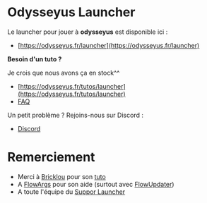 # **Odysseyus Launcher**



Le launcher pour jouer à **odysseyus** est disponible ici :
- [https://odysseyus.fr/launcher](https://odysseyus.fr/launcher)


**Besoin d'un tuto ?**

Je crois que nous avons ça en stock^^
- [https://odysseyus.fr/tutos/launcher](https://odysseyus.fr/tutos/launcher)
- [FAQ](https://odysseyus.fr/faq)

Un petit problème ? Rejoins-nous sur Discord :
- [Discord](https://odysseyus.fr/discord)




# Remerciement
- Merci à [Bricklou](https://github.com/Bricklou) pour son [tuto](https://github.com/Bricklou/javafx-launcher)
- A [FlowArgs](https://github.com/FlowArg) pour son aide (surtout avec [FlowUpdater](https://github.com/FlowArg/FlowUpdater))
- A toute l'équipe du [Suppor Launcher](https://discord.gg/zjNxFkcxNK)



